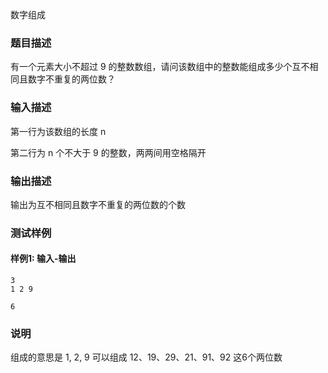数字组成

### 题目描述

有一个元素大小不超过 9 的整数数组，请问该数组中的整数能组成多少个互不相同且数字不重复的两位数？

### 输入描述

第一行为该数组的长度 n

第二行为 n 个不大于 9 的整数，两两间用空格隔开

### 输出描述

输出为互不相同且数字不重复的两位数的个数

### 测试样例

#### 样例1: 输入-输出

```
3
1 2 9
```

```
6
```

### 说明

组成的意思是 1, 2, 9 可以组成 12、19、29、21、91、92 这6个两位数